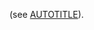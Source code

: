 (see [AUTOTITLE](/billing/managing-billing-for-your-products/managing-billing-for-github-advanced-security/about-billing-for-github-advanced-security)).
